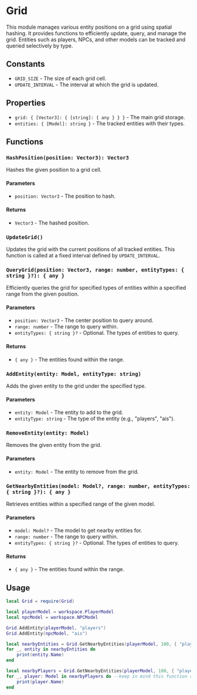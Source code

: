 # Grid

This module manages various entity positions on a grid using spatial hashing. It provides functions to efficiently update, query, and manage the grid. Entities such as players, NPCs, and other models can be tracked and queried selectively by type.

## Constants

- `GRID_SIZE` - The size of each grid cell.
- `UPDATE_INTERVAL` - The interval at which the grid is updated.

## Properties

- `grid: { [Vector3]: { [string]: { any } } }` - The main grid storage.
- `entities: { [Model]: string }` - The tracked entities with their types.

## Functions

### `HashPosition(position: Vector3): Vector3`

Hashes the given position to a grid cell.

#### Parameters

- `position: Vector3` - The position to hash.

#### Returns

- `Vector3` - The hashed position.

### `UpdateGrid()`

Updates the grid with the current positions of all tracked entities. This function is called at a fixed interval defined by `UPDATE_INTERVAL`.

### `QueryGrid(position: Vector3, range: number, entityTypes: { string }?): { any }`

Efficiently queries the grid for specified types of entities within a specified range from the given position.

#### Parameters

- `position: Vector3` - The center position to query around.
- `range: number` - The range to query within.
- `entityTypes: { string }?` - Optional. The types of entities to query.

#### Returns

- `{ any }` - The entities found within the range.

### `AddEntity(entity: Model, entityType: string)`

Adds the given entity to the grid under the specified type.

#### Parameters

- `entity: Model` - The entity to add to the grid.
- `entityType: string` - The type of the entity (e.g., "players", "ais").

### `RemoveEntity(entity: Model)`

Removes the given entity from the grid.

#### Parameters

- `entity: Model` - The entity to remove from the grid.

### `GetNearbyEntities(model: Model?, range: number, entityTypes: { string }?): { any }`

Retrieves entities within a specified range of the given model.

#### Parameters

- `model: Model?` - The model to get nearby entities for.
- `range: number` - The range to query within.
- `entityTypes: { string }?` - Optional. The types of entities to query.

#### Returns

- `{ any }` - The entities found within the range.

## Usage

```lua
local Grid = require(Grid)

local playerModel = workspace.PlayerModel
local npcModel = workspace.NPCModel

Grid.AddEntity(playerModel, "players")
Grid.AddEntity(npcModel, "ais")

local nearbyEntities = Grid.GetNearbyEntities(playerModel, 100, { "players", "ais" }) --gets nearby players AND ais
for _, entity in nearbyEntities do
    print(entity.Name) 
end

local nearbyPlayers = Grid.GetNearbyEntities(playerModel, 100, { "players" }) --gets nearby players only
for _, player: Model in nearbyPlayers do --keep in mind this function returns the characters
    print(player.Name) 
end
```